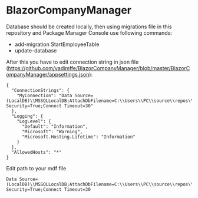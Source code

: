 # BlazorCompanyManager

Database should be created locally, then using migrations file in this repository and Package Manager Console use following commands:

- add-migration StartEmployeeTable
- update-database

After this you have to edit connection string in json file (https://github.com/vadimffe/BlazorCompanyManager/blob/master/BlazorCompanyManager/appsettings.json):
```
{
  "ConnectionStrings": {
    "MyConnection": "Data Source=(LocalDB)\\MSSQLLocalDB;AttachDbFilename=C:\\Users\\PC\\source\\repos\\BlazorCompanyManager\\BlazorCompanyManager\\BlazorCompanyDB.mdf;Integrated Security=True;Connect Timeout=30"
  },
  "Logging": {
    "LogLevel": {
      "Default": "Information",
      "Microsoft": "Warning",
      "Microsoft.Hosting.Lifetime": "Information"
    }
  },
  "AllowedHosts": "*"
}
```

Edit path to your mdf file
```
Data Source=(LocalDB)\\MSSQLLocalDB;AttachDbFilename=C:\\Users\\PC\\source\\repos\\BlazorCompanyManager\\BlazorCompanyManager\\BlazorCompanyDB.mdf;Integrated Security=True;Connect Timeout=30
